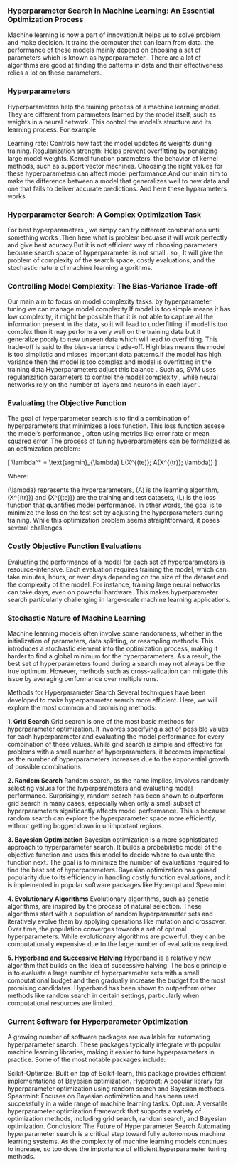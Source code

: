 ### Hyperparameter Search in Machine Learning: An Essential Optimization Process
Machine learning is now a part of innovation.It helps us to solve problem and make decision. It trains the computer that can learn from data. the performance of these models mainly depend on choosing a set of parameters which is known as hyperparameter . There are a lot of algorithms are good at finding the patterns in data and their effectiveness relies a lot on these parameters.

### Hyperparameters

Hyperparameters help the training process of a machine learning model. They are different from parameters learned by the model itself, such as weights in a neural network. This control the model’s structure and its learning process. For example

Learning rate: Controls how fast the model updates its weights during training.
Regularization strength: Helps prevent overfitting by penalizing large model weights.
Kernel function parameters: the behavior of kernel methods, such as support vector machines.
Choosing the right values for these hyperparameters can affect model performance.And our main aim to make the difference between a model that generalizes well to new data and one that fails to deliver accurate predictions. And here these hyparameters works.

### Hyperparameter Search: A Complex Optimization Task
For best hyperparameters , we simpy can try different combinations until something works .Then here what is problem becuase it will work perfectly and give best acuracy.But it is not efficient way of choosing parameters becuase search space of hyperparameter is not small . 
so , It will give the problem of  complexity of the search space, costly evaluations, and the stochastic nature of machine learning algorithms.

 ### Controlling Model Complexity: The Bias-Variance Trade-off
 
Our main aim to focus on model complexity tasks. by  hyperparameter tuning we can manage model complexity.If model is too simple means it has  low complexity, it might be possible that it is not able to  capture all the information present in the data, so it will lead to underfitting. 
if  model is too complex then it may perform a very well on the training data but it generalize poorly to new unseen data which will lead to overfitting. This trade-off is said  to the bias-variance trade-off.
High bias means  the model is too simplistic and misses important data patterns.if  the model has high variance then  the  model is too complex  and model is overfitting  in the training data.Hyperparameters  adjust this balance . Such as, SVM uses regularization parameters to control  the model complexity , while neural networks rely on the number of layers and neurons in each layer .

 ### Evaluating the Objective Function

The goal of hyperparameter search is to find a combination of hyperparameters that minimizes a loss function. This loss function assese the model’s performance , often using metrics like error rate or mean squared error. The process of tuning hyperparameters can be formalized as an optimization problem:

[ \lambda^* = \text{argmin}_{\lambda} L(X^{(te)}; A(X^{(tr)}; \lambda)) ]

Where:

(\lambda) represents the hyperparameters,
(A) is the learning algorithm,
(X^{(tr)}) and (X^{(te)}) are the training and test datasets,
(L) is the loss function that quantifies model performance.
In other words, the goal is to minimize the loss on the test set by adjusting the hyperparameters during training. While this optimization problem seems straightforward, it poses several challenges.

### Costly Objective Function Evaluations
Evaluating the performance of a model for each set of hyperparameters is resource-intensive. Each evaluation requires training the model, which can take minutes, hours, or even days depending on the size of the dataset and the complexity of the model. For instance, training large neural networks can take days, even on powerful hardware. This makes hyperparameter search particularly challenging in large-scale machine learning applications.

### Stochastic Nature of Machine Learning
Machine learning models often involve some randomness, whether in the initialization of parameters, data splitting, or resampling methods. This introduces a stochastic element into the optimization process, making it harder to find a global minimum for the hyperparameters. As a result, the best set of hyperparameters found during a search may not always be the true optimum. However, methods such as cross-validation can mitigate this issue by averaging performance over multiple runs.

Methods for Hyperparameter Search
Several techniques have been developed to make hyperparameter search more efficient. Here, we will explore the most common and promising methods:

**1. Grid Search**
Grid search is one of the most basic methods for hyperparameter optimization. It involves specifying a set of possible values for each hyperparameter and evaluating the model performance for every combination of these values. While grid search is simple and effective for problems with a small number of hyperparameters, it becomes impractical as the number of hyperparameters increases due to the exponential growth of possible combinations.

**2. Random Search**
Random search, as the name implies, involves randomly selecting values for the hyperparameters and evaluating model performance. Surprisingly, random search has been shown to outperform grid search in many cases, especially when only a small subset of hyperparameters significantly affects model performance. This is because random search can explore the hyperparameter space more efficiently, without getting bogged down in unimportant regions.

**3. Bayesian Optimization**
Bayesian optimization is a more sophisticated approach to hyperparameter search. It builds a probabilistic model of the objective function and uses this model to decide where to evaluate the function next. The goal is to minimize the number of evaluations required to find the best set of hyperparameters. Bayesian optimization has gained popularity due to its efficiency in handling costly function evaluations, and it is implemented in popular software packages like Hyperopt and Spearmint.

**4. Evolutionary Algorithms**
Evolutionary algorithms, such as genetic algorithms, are inspired by the process of natural selection. These algorithms start with a population of random hyperparameter sets and iteratively evolve them by applying operations like mutation and crossover. Over time, the population converges towards a set of optimal hyperparameters. While evolutionary algorithms are powerful, they can be computationally expensive due to the large number of evaluations required.

**5. Hyperband and Successive Halving**
Hyperband is a relatively new algorithm that builds on the idea of successive halving. The basic principle is to evaluate a large number of hyperparameter sets with a small computational budget and then gradually increase the budget for the most promising candidates. Hyperband has been shown to outperform other methods like random search in certain settings, particularly when computational resources are limited.

### Current Software for Hyperparameter Optimization
A growing number of software packages are available for automating hyperparameter search. These packages typically integrate with popular machine learning libraries, making it easier to tune hyperparameters in practice. Some of the most notable packages include:

Scikit-Optimize: Built on top of Scikit-learn, this package provides efficient implementations of Bayesian optimization.
Hyperopt: A popular library for hyperparameter optimization using random search and Bayesian methods.
Spearmint: Focuses on Bayesian optimization and has been used successfully in a wide range of machine learning tasks.
Optuna: A versatile hyperparameter optimization framework that supports a variety of optimization methods, including grid search, random search, and Bayesian optimization.
Conclusion: The Future of Hyperparameter Search
Automating hyperparameter search is a critical step toward fully autonomous machine learning systems. As the complexity of machine learning models continues to increase, so too does the importance of efficient hyperparameter tuning methods.
